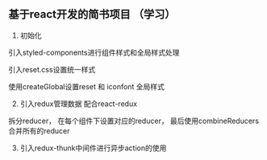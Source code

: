 ## 基于react开发的简书项目  （学习）

1. 初始化

引入styled-components进行组件样式和全局样式处理

引入reset.css设置统一样式

使用createGlobal设置reset 和 iconfont 全局样式

2. 引入redux管理数据  配合react-redux

拆分reducer， 在每个组件下设置对应的reducer， 最后使用combineReducers合并所有的reducer

3. 引入redux-thunk中间件进行异步action的使用


